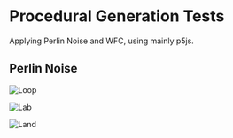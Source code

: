 # Procedural Generation Tests
Applying Perlin Noise and WFC, using mainly p5js.


## Perlin Noise

![Loop](./8secLoopCalmer.gif)

![Lab](./3secLab.gif)

![Land](./5secLand.gif)